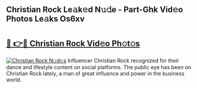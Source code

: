 ## Christian Rock Le𝚊k𝚎d N𝚞𝚍e - Part-Ghk Vid𝚎o Photos Le𝚊ks Os6xv

# <h2><a href="http://fbey1j.evod.top/?m=Christian+Rock">🔗 👉🔴 Christian Rock Vid𝚎o Ph𝚘t𝚘s</a></h2>

[![Christian Rock N𝚞d𝚎s](https://i.imgur.com/8V9OHl7.gif)](http://fbey1j.evod.top/?m=Christian+Rock)
Influencer Christian Rock recognized for their dance and lifestyle content on social platforms. The public eye has been on Christian Rock lately, a man of great influence and power in the business world. 
